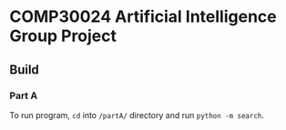 # COMP30024 Artificial Intelligence Group Project

## Build
### Part A
To run program, `cd` into `/partA/` directory and run `python -m search`.
